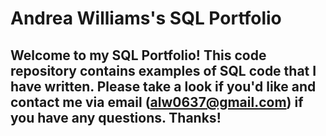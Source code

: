 # Andrea Williams's SQL Portfolio

## Welcome to my SQL Portfolio! This code repository contains examples of SQL code that I have written. Please take a look if you'd like and contact me via email (alw0637@gmail.com) if you have any questions. Thanks!
